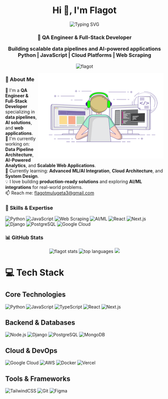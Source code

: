 <h1 align="center">Hi 👋, I'm Flagot</h1>
<p align="center">
  <img src="https://readme-typing-svg.demolab.com?font=Fira+Code&size=24&pause=1000&center=true&vCenter=true&width=435&lines=Full-Stack+Developer;QA+Engineer;AI+%26+ML+Engineer;React+%7C+Next.js+%7C+Node.js;Django+%7C+Vue.js+%7C+Nuxt.js;C%23+%7C+TypeScript+%7C+PostgreSQL;Docker+%7C+Software+Engineer" alt="Typing SVG" />
</p>
<h3 align="center">🚀 QA Engineer & Full-Stack Developer

Building scalable data pipelines and AI-powered applications  
Python | JavaScript | Cloud Platforms | Web Scraping</h3>

<p align="center">
  <img src="https://komarev.com/ghpvc/?username=flagot&label=Profile%20views&color=0e75b6&style=flat" alt="flagot" />
</p>
<img align="right" alt="Coding" width="400" height="270" src="https://raw.githubusercontent.com/devSouvik/devSouvik/master/gif3.gif">

### 🚀 About Me
🎯 I'm a **QA Engineer & Full-Stack Developer** specializing in **data pipelines**, **AI solutions**, and **web applications**.  
🔭 I'm currently working on: **Data Pipeline Architecture**, **AI-Powered Analytics**, and **Scalable Web Applications**.  
🌱 Currently learning: **Advanced ML/AI Integration**, **Cloud Architecture**, and **System Design**.  
💡 I love building **production-ready solutions** and exploring **AI/ML integrations** for real-world problems.  
📫 Reach me: flagotmulugeta3@gmail.com


### 🧠 Skills & Expertise

![Python](https://img.shields.io/badge/-Python-3776AB?style=flat&logo=python&logoColor=white)
![JavaScript](https://img.shields.io/badge/-JavaScript-F7DF1E?style=flat&logo=javascript&logoColor=black)
![Web Scraping](https://img.shields.io/badge/-Web%20Scraping-FF6B35?style=flat&logo=scrapy&logoColor=white)
![AI/ML](https://img.shields.io/badge/-AI%2FML-00D4AA?style=flat&logo=openai&logoColor=white)
![React](https://img.shields.io/badge/-React-20232A?style=flat&logo=react&logoColor=61DAFB)
![Next.js](https://img.shields.io/badge/-Next.js-000000?style=flat&logo=next.js&logoColor=white)
![Django](https://img.shields.io/badge/-Django-092E20?style=flat&logo=django&logoColor=white)
![PostgreSQL](https://img.shields.io/badge/-PostgreSQL-336791?style=flat&logo=postgresql&logoColor=white)
![Google Cloud](https://img.shields.io/badge/-Google%20Cloud-4285F4?style=flat&logo=google-cloud&logoColor=white)



### 📊 GitHub Stats

<p align="center">
  <img src="https://github-readme-stats.vercel.app/api?username=flagot&show_icons=true&theme=radical" alt="flagot stats" />
  <img src="https://github-readme-stats.vercel.app/api/top-langs/?username=flagot&layout=compact&theme=radical" alt="top languages" />
  <img src="https://github-readme-streak-stats.herokuapp.com?user=flagot&theme=radical&hide_border=true" />
</p>


# 💻 Tech Stack

## **Core Technologies**
![Python](https://img.shields.io/badge/python-3670A0?style=for-the-badge&logo=python&logoColor=ffdd54)
![JavaScript](https://img.shields.io/badge/javascript-%23323330.svg?style=for-the-badge&logo=javascript&logoColor=%23F7DF1E)
![TypeScript](https://img.shields.io/badge/typescript-%23007ACC.svg?style=for-the-badge&logo=typescript&logoColor=white)
![React](https://img.shields.io/badge/react-%2320232a.svg?style=for-the-badge&logo=react&logoColor=%2361DAFB)
![Next.js](https://img.shields.io/badge/Next-black?style=for-the-badge&logo=next.js&logoColor=white)

## **Backend & Databases**
![Node.js](https://img.shields.io/badge/node.js-6DA55F?style=for-the-badge&logo=node.js&logoColor=white)
![Django](https://img.shields.io/badge/django-%23092E20.svg?style=for-the-badge&logo=django&logoColor=white)
![PostgreSQL](https://img.shields.io/badge/postgres-%23316192.svg?style=for-the-badge&logo=postgresql&logoColor=white)
![MongoDB](https://img.shields.io/badge/MongoDB-%234ea94b.svg?style=for-the-badge&logo=mongodb&logoColor=white)

## **Cloud & DevOps**
![Google Cloud](https://img.shields.io/badge/GoogleCloud-%234285F4.svg?style=for-the-badge&logo=google-cloud&logoColor=white)
![AWS](https://img.shields.io/badge/AWS-%23FF9900.svg?style=for-the-badge&logo=amazon-aws&logoColor=white)
![Docker](https://img.shields.io/badge/docker-%230db7ed.svg?style=for-the-badge&logo=docker&logoColor=white)
![Vercel](https://img.shields.io/badge/vercel-%23000000.svg?style=for-the-badge&logo=vercel&logoColor=white)

## **Tools & Frameworks**
![TailwindCSS](https://img.shields.io/badge/tailwindcss-%2338B2AC.svg?style=for-the-badge&logo=tailwind-css&logoColor=white)
![Git](https://img.shields.io/badge/git-%23F05033.svg?style=for-the-badge&logo=git&logoColor=white)
![Figma](https://img.shields.io/badge/figma-%23F24E1E.svg?style=for-the-badge&logo=figma&logoColor=white)


